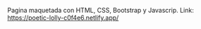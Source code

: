 Pagina maquetada con HTML, CSS, Bootstrap y Javascrip.
Link: 
https://poetic-lolly-c0f4e6.netlify.app/